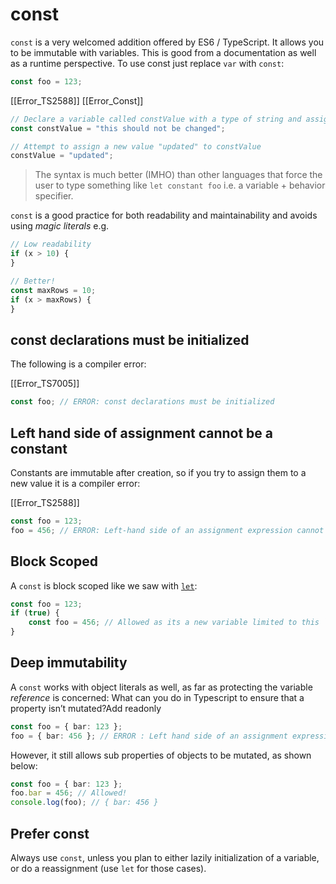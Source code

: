 # const

`const` is a very welcomed addition offered by ES6 / TypeScript. It allows you to be immutable with variables. This is good from a documentation as well as a runtime perspective. To use const just replace `var` with `const`:

```typescript
const foo = 123;
```


[[Error_TS2588]]
[[Error_Const]]

```typescript
// Declare a variable called constValue with a type of string and assign it the value "this should not be changed"
const constValue = "this should not be changed";

// Attempt to assign a new value "updated" to constValue
constValue = "updated";
```

> The syntax is much better (IMHO) than other languages that force the user to type something like `let constant foo` i.e. a variable + behavior specifier.

`const` is a good practice for both readability and maintainability and avoids using *magic literals* e.g.

```typescript
// Low readability
if (x > 10) {
}

// Better!
const maxRows = 10;
if (x > maxRows) {
}
```

## const declarations must be initialized
The following is a compiler error:

[[Error_TS7005]]

```typescript
const foo; // ERROR: const declarations must be initialized
```

## Left hand side of assignment cannot be a constant
Constants are immutable after creation, so if you try to assign them to a new value it is a compiler error:

[[Error_TS2588]]

```typescript
const foo = 123;
foo = 456; // ERROR: Left-hand side of an assignment expression cannot be a constant
```

## Block Scoped
A `const` is block scoped like we saw with [`let`](./let.md):

```typescript
const foo = 123;
if (true) {
    const foo = 456; // Allowed as its a new variable limited to this `if` block
}
```

## Deep immutability
A `const` works with object literals as well, as far as protecting the variable *reference* is concerned:
What can you do in Typescript to ensure that a property isn’t mutated?Add readonly

```typescript
const foo = { bar: 123 };
foo = { bar: 456 }; // ERROR : Left hand side of an assignment expression cannot be a constant
```

However, it still allows sub properties of objects to be mutated, as shown below:

```typescript
const foo = { bar: 123 };
foo.bar = 456; // Allowed!
console.log(foo); // { bar: 456 }
```

## Prefer const

Always use `const`, unless you plan to either lazily initialization of a variable, or do a reassignment (use `let` for those cases).
